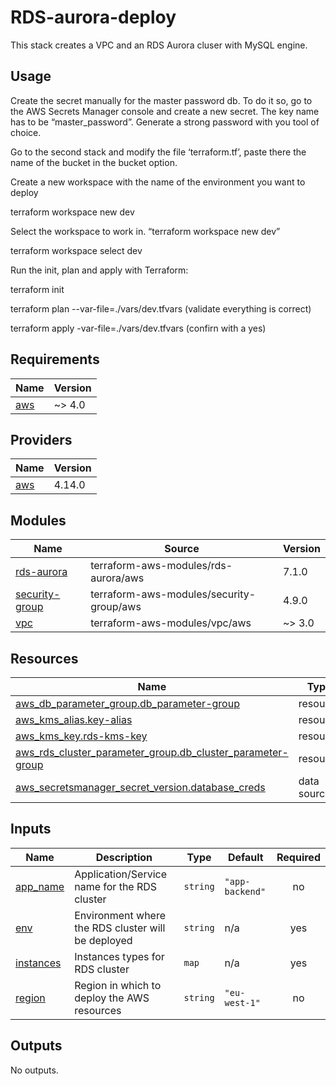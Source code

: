 # RDS-aurora-deploy

This stack creates a VPC and an RDS Aurora cluser with MySQL engine.

## Usage

Create the secret manually for the master password db. To do it so, go to the AWS Secrets Manager console and create a new secret. The key name has to be “master_password”. Generate a strong password with you tool of choice.

Go to the second stack and modify the file ‘terraform.tf’, paste there the name of the bucket in the bucket option.

Create a new workspace with the name of the environment you want to deploy

terraform workspace new dev

Select the workspace to work in. “terraform workspace new dev”

terraform workspace select dev

Run the init, plan and apply with Terraform:

terraform init

terraform plan --var-file=./vars/dev.tfvars (validate everything is correct)

terraform apply -var-file=./vars/dev.tfvars (confirn with a yes)



## Requirements

| Name | Version |
|------|---------|
| <a name="requirement_aws"></a> [aws](#requirement\_aws) | ~> 4.0 |

## Providers

| Name | Version |
|------|---------|
| <a name="provider_aws"></a> [aws](#provider\_aws) | 4.14.0 |

## Modules

| Name | Source | Version |
|------|--------|---------|
| <a name="module_rds-aurora"></a> [rds-aurora](#module\_rds-aurora) | terraform-aws-modules/rds-aurora/aws | 7.1.0 |
| <a name="module_security-group"></a> [security-group](#module\_security-group) | terraform-aws-modules/security-group/aws | 4.9.0 |
| <a name="module_vpc"></a> [vpc](#module\_vpc) | terraform-aws-modules/vpc/aws | ~> 3.0 |

## Resources

| Name | Type |
|------|------|
| [aws_db_parameter_group.db_parameter-group](https://registry.terraform.io/providers/hashicorp/aws/latest/docs/resources/db_parameter_group) | resource |
| [aws_kms_alias.key-alias](https://registry.terraform.io/providers/hashicorp/aws/latest/docs/resources/kms_alias) | resource |
| [aws_kms_key.rds-kms-key](https://registry.terraform.io/providers/hashicorp/aws/latest/docs/resources/kms_key) | resource |
| [aws_rds_cluster_parameter_group.db_cluster_parameter-group](https://registry.terraform.io/providers/hashicorp/aws/latest/docs/resources/rds_cluster_parameter_group) | resource |
| [aws_secretsmanager_secret_version.database_creds](https://registry.terraform.io/providers/hashicorp/aws/latest/docs/data-sources/secretsmanager_secret_version) | data source |

## Inputs

| Name | Description | Type | Default | Required |
|------|-------------|------|---------|:--------:|
| <a name="input_app_name"></a> [app\_name](#input\_app\_name) | Application/Service name for the RDS cluster | `string` | `"app-backend"` | no |
| <a name="input_env"></a> [env](#input\_env) | Environment where the RDS cluster will be deployed | `string` | n/a | yes |
| <a name="input_instances"></a> [instances](#input\_instances) | Instances types for RDS cluster | `map` | n/a | yes |
| <a name="input_region"></a> [region](#input\_region) | Region in which to deploy the AWS resources | `string` | `"eu-west-1"` | no |

## Outputs

No outputs.